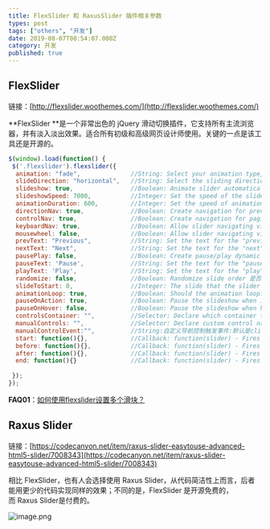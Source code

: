 ```yaml
---
title: FlexSlider 和 RaxusSlider 插件相关参数
types: post
tags: ["others", "开发"]
date: 2019-08-07T08:54:07.000Z
category: 开发
published: true
---
```


<a name="p9gDE"></a>
## FlexSlider

链接：[http://flexslider.woothemes.com/](http://flexslider.woothemes.com/)

**FlexSlider **是一个非常出色的 jQuery 滑动切换插件，它支持所有主流浏览器，并有淡入淡出效果。适合所有初级和高级网页设计师使用。关键的一点是该工具还是开源的。

```javascript
$(window).load(function() {
 $('.flexslider').flexslider({
  animation: "fade",              //String: Select your animation type, "fade" or "slide"图片变换方式：淡入淡出或者滑动
  slideDirection: "horizontal",   //String: Select the sliding direction, "horizontal" or "vertical"图片设置为滑动式时的滑动方向：左右或者上下
  slideshow: true,                //Boolean: Animate slider automatically 载入页面时，是否自动播放
  slideshowSpeed: 7000,           //Integer: Set the speed of the slideshow cycling, in milliseconds 自动播放速度毫秒
  animationDuration: 600,         //Integer: Set the speed of animations, in milliseconds动画淡入淡出效果延时
  directionNav: true,             //Boolean: Create navigation for previous/next navigation? (true/false)是否显示左右控制按钮
  controlNav: true,               //Boolean: Create navigation for paging control of each clide? Note: Leave true for manualControls usage是否显示控制菜单
  keyboardNav: true,              //Boolean: Allow slider navigating via keyboard left/right keys键盘左右方向键控制图片滑动
  mousewheel: false,              //Boolean: Allow slider navigating via mousewheel鼠标滚轮控制制图片滑动
  prevText: "Previous",           //String: Set the text for the "previous" directionNav item
  nextText: "Next",               //String: Set the text for the "next" directionNav item
  pausePlay: false,               //Boolean: Create pause/play dynamic element
  pauseText: 'Pause',             //String: Set the text for the "pause" pausePlay item
  playText: 'Play',               //String: Set the text for the "play" pausePlay item
  randomize: false,               //Boolean: Randomize slide order 是否随机幻灯片
  slideToStart: 0,                //Integer: The slide that the slider should start on. Array notation (0 = first slide)初始化第一次显示图片位置
  animationLoop: true,            //Boolean: Should the animation loop? If false, directionNav will received "disable" classes at either end 是否循环滚动
  pauseOnAction: true,            //Boolean: Pause the slideshow when interacting with control elements, highly recommended.
  pauseOnHover: false,            //Boolean: Pause the slideshow when hovering over slider, then resume when no longer hovering
  controlsContainer: "",          //Selector: Declare which container the navigation elements should be appended too. Default container is the flexSlider element. Example use would be ".flexslider-container", "#container", etc. If the given element is not found, the default action will be taken.
  manualControls: "",             //Selector: Declare custom control navigation. Example would be ".flex-control-nav li" or "#tabs-nav li img", etc. The number of elements in your controlNav should match the number of slides/tabs.自定义控制导航
  manualControlEvent:"",          //String:自定义导航控制触发事件:默认是click,可以设定hover
  start: function(){},            //Callback: function(slider) - Fires when the slider loads the first slide
  before: function(){},           //Callback: function(slider) - Fires asynchronously with each slider animation
  after: function(){},            //Callback: function(slider) - Fires after each slider animation completes
  end: function(){}               //Callback: function(slider) - Fires when the slider reaches the last slide (asynchronous)
   
 });
});
```

**FAQ01**：[如何使用flexslider设置多个滑块？](http://cn.voidcc.com/question/p-pumryoaf-hm.html)


<a name="zWSq9"></a>
## Raxus Slider

链接：[https://codecanyon.net/item/raxus-slider-easytouse-advanced-html5-slider/7008343](https://codecanyon.net/item/raxus-slider-easytouse-advanced-html5-slider/7008343)

相比 FlexSlider，也有人会选择使用 Raxus Slider，从代码简洁性上而言，后者能用更少的代码实现同样的效果；不同的是，FlexSlider 是开源免费的，而 Raxus Slider是付费的。

![image.png](https://qiniu.bioinit.com/yuque/0/2019/png/126032/1565168362478-c1dbae85-6549-4266-85af-8af5c136afba.png#align=left&display=inline&height=468&name=image.png&originHeight=468&originWidth=1024&size=190757&status=done&width=1024)


